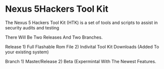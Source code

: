 # Nexus 5Hackers Tool Kit
The Nexus 5 Hackers Tool Kit (HTK) is a set of tools and scripts to assist in security audits and testing

There Will Be Two Releases And Two Branches.

Release 1) Full Flashable Rom File
        2) Indivital Tool Kit Downloads (Added To your existing system)

Branch  1) Master/Release
        2) Beta (Expermintal With The Newest Features.
